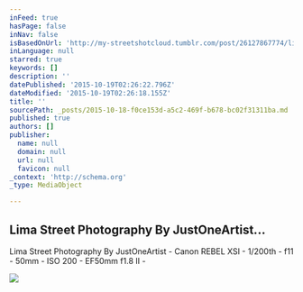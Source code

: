 ```yaml
---
inFeed: true
hasPage: false
inNav: false
isBasedOnUrl: 'http://my-streetshotcloud.tumblr.com/post/26127867774/lima-street-photography-by-justoneartist'
inLanguage: null
starred: true
keywords: []
description: ''
datePublished: '2015-10-19T02:26:22.796Z'
dateModified: '2015-10-19T02:26:18.155Z'
title: ''
sourcePath: _posts/2015-10-18-f0ce153d-a5c2-469f-b678-bc02f31311ba.md
published: true
authors: []
publisher:
  name: null
  domain: null
  url: null
  favicon: null
_context: 'http://schema.org'
_type: MediaObject

---
```

<article style=""><h1>Lima Street Photography By JustOneArtist...</h1><p>Lima Street Photography By JustOneArtist - Canon REBEL XSI - 1/200th - f11 - 50mm - ISO 200 - EF50mm f1.8 II -</p><img src="http://41.media.tumblr.com/tumblr_m6d8afynRU1rzlmeco1_500.jpg" /></article>